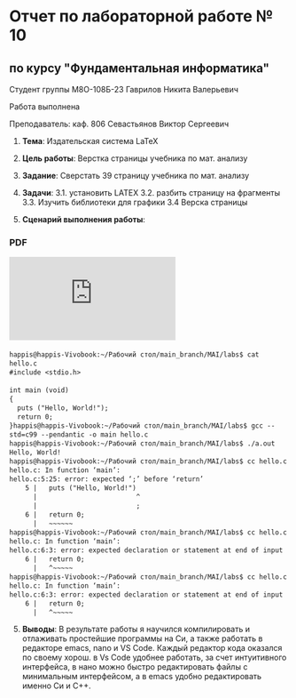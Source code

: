 # Отчет по лабораторной работе № 10
## по курсу "Фундаментальная информатика"

Студент группы M8О-108Б-23 Гаврилов Никита Валерьевич

Работа выполнена 

Преподаватель: каф. 806 Севастьянов Виктор Сергеевич

1. **Тема**: Издательская система LaTeX
2. **Цель работы**: Верстка страницы учебника по мат. анализу
3. **Задание**: Сверстать 39 страницу учебника по мат. анализу
4. **Задачи**:
  3.1. установить LATEX
  3.2. разбить страницу на фрагменты
  3.3. Изучить библиотеки для графики
  3.4  Верска страницы

6. **Сценарий выполнения работы**:

### PDF
![Image alt](https://github.com/Happ1S/my_labs/blob/main/lab10/latex.pdf)
```
happis@happis-Vivobook:~/Рабочий стол/main_branch/MAI/labs$ cat hello.c
#include <stdio.h>

int main (void)
{
  puts ("Hello, World!");
  return 0;
}happis@happis-Vivobook:~/Рабочий стол/main_branch/MAI/labs$ gcc --std=c99 --pendantic -o main hello.c
happis@happis-Vivobook:~/Рабочий стол/main_branch/MAI/labs$ ./a.out
Hello, World!
happis@happis-Vivobook:~/Рабочий стол/main_branch/MAI/labs$ cc hello.c
hello.c: In function ‘main’:
hello.c:5:25: error: expected ‘;’ before ‘return’
    5 |   puts ("Hello, World!")
      |                         ^
      |                         ;
    6 |   return 0;
      |   ~~~~~~                 
happis@happis-Vivobook:~/Рабочий стол/main_branch/MAI/labs$ cc hello.c
hello.c: In function ‘main’:
hello.c:6:3: error: expected declaration or statement at end of input
    6 |   return 0;
      |   ^~~~~~
happis@happis-Vivobook:~/Рабочий стол/main_branch/MAI/labs$ cc hello.c
hello.c: In function ‘main’:
hello.c:6:3: error: expected declaration or statement at end of input
    6 |   return 0;
      |   ^~~~~~
```

5. **Выводы**:
  В результате работы я научился компилировать и отлаживать простейшие программы на Си, а также работать в редакторе emacs, nano и VS Code. Каждый редактор кода оказался по своему хорош. в Vs Code удобнее работать, за счет интуитивного интерфейса, в нано можно быстро редактировать файлы с минимальным интерфейсом, а в emacs удобно редактировать именно Си и С++.
